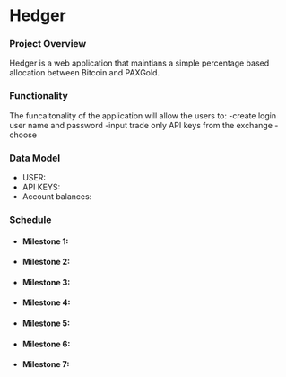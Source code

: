 # Hedger
### Project Overview
Hedger is a web application that maintians a simple percentage based allocation between Bitcoin and PAXGold.    
### Functionality
The funcaitonality of the application will allow the users to:
-create login user name and password
-input trade only API keys from the exchange 
-choose
### Data Model
- USER:  
- API KEYS:  
- Account balances:  
### Schedule
 - #### Milestone 1:
 - #### Milestone 2:
 - #### Milestone 3:
 - #### Milestone 4:
 - #### Milestone 5:
 - #### Milestone 6:
 - #### Milestone 7: